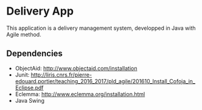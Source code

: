 # Delivery App

This application is a delivery management system, developped in Java with Agile method. 

Dependencies
-----------

+ ObjectAid: http://www.objectaid.com/installation
+ Junit: http://liris.cnrs.fr/pierre-edouard.portier/teaching_2016_2017/pld_agile/201610_Install_Cofoja_in_Eclipse.pdf
+ Eclemma: http://www.eclemma.org/installation.html
+ Java Swing

